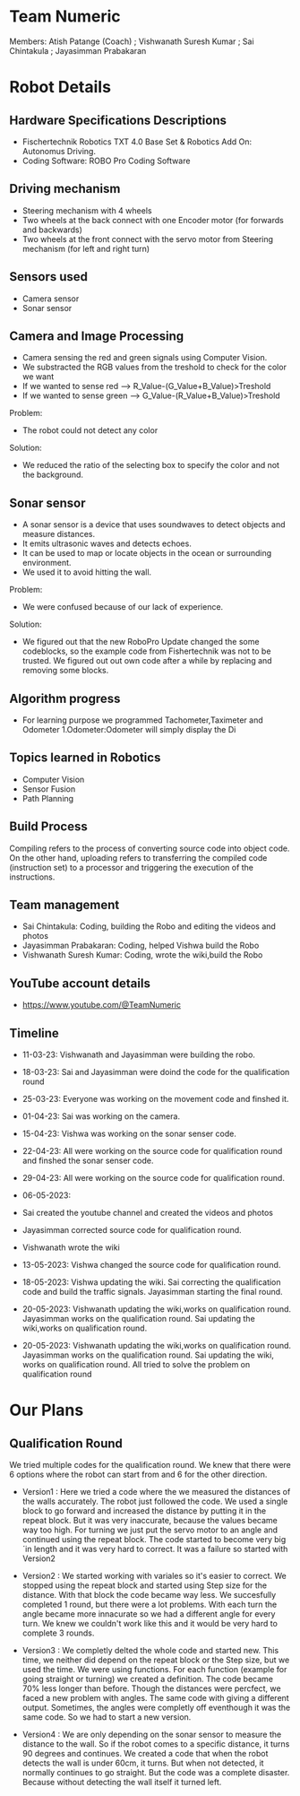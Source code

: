 # Team Numeric

Members:
Atish Patange (Coach)
; Vishwanath Suresh Kumar
; Sai Chintakula 
; Jayasimman Prabakaran
         
         
# Robot Details
## Hardware Specifications Descriptions
- Fischertechnik Robotics TXT 4.0 Base Set & Robotics Add On: Autonomus Driving.
- Coding Software: ROBO Pro Coding Software
## Driving mechanism
 -  Steering mechanism with 4 wheels
 -  Two wheels at the back connect with one Encoder motor (for forwards and backwards)
  -  Two wheels at the front connect with the servo motor from Steering mechanism (for left and right turn)
  
## Sensors used
- Camera sensor
- Sonar sensor

## Camera and Image Processing
- Camera sensing the red and green signals using Computer Vision.
- We substracted the RGB values from the treshold to check for the color we want
- If we wanted to sense red --> R_Value-(G_Value+B_Value)>Treshold
- If we wanted to sense green --> G_Value-(R_Value+B_Value)>Treshold

Problem:
- The robot could not detect any color

Solution:
- We reduced the ratio of the selecting box to specify the color and not the background.

## Sonar sensor
- A sonar sensor is a device that uses soundwaves to detect objects and measure distances.
- It emits ultrasonic waves and detects echoes.
- It can be used to map or locate objects in the ocean or surrounding environment.
- We used it to avoid hitting the wall.

Problem:
- We were confused because of our lack of experience.

Solution: 
- We figured out that the new RoboPro Update changed the some codeblocks, so the example code from Fishertechnik was not to be trusted. We figured out out own code after a while by replacing and removing some blocks.

## Algorithm progress
- For learning purpose we programmed Tachometer,Taximeter and Odometer
1.Odometer:Odometer will simply display the Di
         

## Topics learned in Robotics
- Computer Vision
- Sensor Fusion
- Path Planning

## Build Process
 Compiling refers to the process of converting source code into object code. On the other hand, uploading refers to transferring the compiled code (instruction set) to a processor and triggering the execution of the instructions.


## Team management
- Sai Chintakula: Coding, building the Robo and editing the videos and photos
- Jayasimman Prabakaran: Coding, helped Vishwa build the Robo
- Vishwanath Suresh Kumar: Coding, wrote the wiki,build the Robo



## YouTube account details
- https://www.youtube.com/@TeamNumeric

## Timeline
- 11-03-23: Vishwanath and Jayasimman were building the robo.
- 18-03-23: Sai and Jayasimman were doind the code for the qualification round
- 25-03-23: Everyone was working on the movement code and finshed it.
- 01-04-23: Sai was working on the camera.
- 15-04-23: Vishwa was working on the sonar senser code.
- 22-04-23: All were working on the source code for qualification round and finshed the sonar senser code.
- 29-04-23: All were working on the source code for qualification round.
- 06-05-2023: 
- Sai created the youtube channel and created the videos and photos
- Jayasimman corrected source code for qualification round.
-  Vishwanath wrote the wiki
              
              
- 13-05-2023: Vishwa changed the source code for qualification round.
- 18-05-2023: Vishwa updating the wiki. 
              Sai correcting the qualification code and build the traffic signals.
              Jayasimman starting the final round.
              
 - 20-05-2023: Vishwanath updating the wiki,works on qualification round.
                Jayasimman works on the qualification round. 
                Sai updating the wiki,works on qualification round.
                
 - 20-05-2023: Vishwanath updating the wiki,works on qualification round.
                Jayasimman works on the qualification round. 
                Sai updating the wiki, works on qualification round.
                All tried to solve the problem on qualification round
              
              
 
 
 
 
# Our Plans

## Qualification Round

We tried multiple codes for the qualification round. We knew that there were 6 options where the robot can start from and 6 for the other direction. 

- Version1 : Here we tried a code where the we measured the distances of the walls accurately. The robot just followed the code. We used a single block to go forward and increased the distance by putting it in the repeat block. But it was very inaccurate, because the values became way too high. For turning we just put the servo motor to an angle and continued using the repeat block. The code started to become very big´in length and it was very hard to correct. It was a failure so started with Version2

- Version2 : We started working with variales so it's easier to correct. We stopped using the repeat block and started using Step size for the distance. With that block the code became way less. We succesfully completed 1 round, but there were a lot problems. With each turn the angle became more innacurate so we had a different angle for every turn. We knew we couldn't work like this and it would be very hard to complete 3 rounds.

- Version3 : We completly delted the whole code and started new. This time, we neither did depend on the repeat block or the Step size, but we used the time. We were using functions. For each function (example for going straight or turning) we created a definition. The code became 70% less longer than before. Though the distances were percfect, we faced a new problem with angles. The same code with giving a different output. Sometimes, the angles were completly off eventhough it was the same code. So we had to start a new version.

- Version4 : We are only depending on the sonar sensor to measure the distance to the wall. So if the robot comes to a specific distance, it turns 90 degrees and continues. We created a code that when the robot detects the wall is under 60cm, it turns. But when not detected, it normally continues to go straight. But the code was a complete disaster. Because without detecting the wall itself it turned left.
            
              

